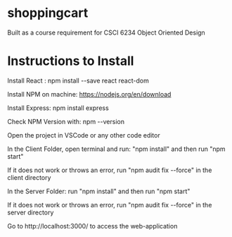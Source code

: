 # shoppingcart
Built as a course requirement for CSCI 6234 Object Oriented Design

# Instructions to Install

Install React : npm install --save react react-dom

Install NPM on machine: https://nodejs.org/en/download

Install Express: npm install express

Check NPM Version with: npm --version

Open the project in VSCode or any other code editor

In the Client Folder, open terminal and run: "npm install" and then run "npm start"

If it does not work or throws an error, run "npm audit fix --force" in the client directory

In the Server Folder: run "npm install" and then run "npm start"

If it does not work or throws an error, run "npm audit fix --force" in the server directory

Go to http://localhost:3000/ to access the web-application

